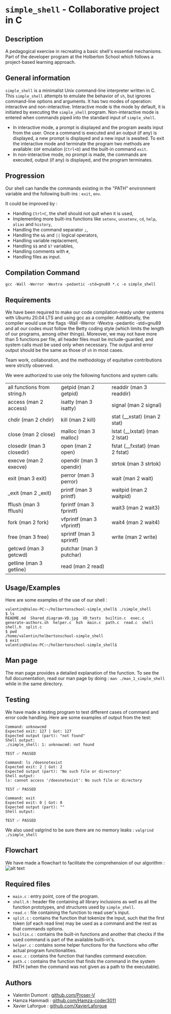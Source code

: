 # `simple_shell` - Collaborative project in C

## Description
A pedagogical exercise in recreating a basic shell's essential mechanisms.
Part of the developer program at the Holberton School which follows a 
project-based learning approach.

## General information
`simple_shell` is a minimalist Unix command-line interpreter written in C. This
`simple_shell` attempts to emulate the behavior of `sh`, but ignores
command-line options and arguments. It has two modes of operation: interactive
and non-interactive. Interactive mode is the mode by default, it is initiated
by  executing  the `simple_shell` program. Non-interactive mode is entered when
commands piped into the standard input of `simple_shell`. 
+ In interactive mode, a prompt is displayed and the program awaits input from
the user.  Once a command is executed and an output (if any) is displayed, a new
prompt is displayed and a new input is awaited. To exit the interactive mode and
terminate the program two methods are available: `EOF`  emulation (`Ctrl+D`) and
the built-in command `exit`. 
+ In non-interactive mode, no prompt is made, the commands are executed, output 
(if any) is displayed, and the program terminates.
## Progression
Our shell can handle the commands existing in the "PATH" environment variable and the following built-ins : ```exit```, ```env```.

It could be improved by :
- Handling ```Ctrl+C```, the shell should not quit when it is used,
- Implementing more built-ins functions like ```setenv```, ```unsetenv```, ```cd```, ```help```, ```alias``` and ```history```,
- Handling the command separator ```;```,
- Handling the ```&&``` and ```||``` logical operators,
- Handling variable replacement,
- Handling ```$$``` and ```$?``` variables,
- Handling comments with ```#```,
- Handling files as input.

## Compilation Command
```gcc -Wall -Werror -Wextra -pedantic -std=gnu89 *.c -o simple_shell```

## Requirements
We have been required to make our code compilation-ready under systems with 
Ubuntu 20.04 LTS and using gcc as a compiler. Additionally, the compiler would
use the flags -Wall -Werror -Wextra -pedantic -std=gnu89 and all our codes must
follow the Betty coding style (which limits the length of our programs, among 
other things).
Moreover, we may not have more than 5 functions per file, all header files must
be include-guarded, and system calls must be used only when necessary.
The output and error output should be the same as those of ```sh``` in most
cases.

Team work, collaboration, and the methodology of equitative contributions were
strictly observed.

We were authorized to use only the following functions and system calls:
<table>
	<tr>
		<td>all functions from string.h</td>
		<td>getpid (man 2 getpid)</td>
		<td>readdir (man 3 readdir)</td>
	</tr>
	<tr>
		<td>access (man 2 access)</td>
		<td>isatty (man 3 isatty)</td>
		<td>signal (man 2 signal)</td>
	</tr>
	<tr>
		<td>chdir (man 2 chdir)</td>
		<td>kill (man 2 kill)</td>
		<td>stat (__xstat) (man 2 stat)</td>
	</tr>
	<tr>
		<td>close (man 2 close)</td>
		<td>malloc (man 3 malloc)</td>
		<td>lstat (__lxstat) (man 2 lstat)</td>
	</tr>
	<tr>
		<td>closedir (man 3 closedir)</td>
		<td>open (man 2 open)</td>
		<td>fstat (__fxstat) (man 2 fstat)</td>
	</tr>
	<tr>
		<td>execve (man 2 execve)</td>
		<td>opendir (man 3 opendir)</td>
		<td>strtok (man 3 strtok)</td>
	</tr>
	<tr>
		<td>exit (man 3 exit)</td>
		<td>perror (man 3 perror)</td>
		<td>wait (man 2 wait)</td>
	</tr>
	<tr>
		<td>_exit (man 2 _exit)</td>
		<td>printf (man 3 printf)</td>
		<td>waitpid (man 2 waitpid)</td>
	</tr>
	<tr>
		<td>fflush (man 3 fflush)</td>
		<td>fprintf (man 3 fprintf)</td>
		<td>wait3 (man 2 wait3)</td>
	</tr>
	<tr>
		<td>fork (man 2 fork)</td>
		<td>vfprintf (man 3 vfprintf)</td>
		<td>wait4 (man 2 wait4)</td>
	</tr>
	<tr>
		<td>free (man 3 free)</td>
		<td>sprintf (man 3 sprintf)</td>
		<td>write (man 2 write)</td>
	</tr>
	<tr>
		<td>getcwd (man 3 getcwd)</td>
		<td>putchar (man 3 putchar)</td>
	</tr>
	<tr>
		<td>getline (man 3 getline)</td>
		<td>read (man 2 read)</td>
	</tr>
</table>

## Usage/Examples
Here are some examples of the use of our shell :

```
valentin@Valou-PC:~/holbertonschool-simple_shell$ ./simple_shell
$ ls
README.md  Shared_diagram-VD.jpg  VD_tests  builtin.c  exec.c  generate-authors.sh  helper.c  hsh  main.c  path.c  read.c  shell  shell.h  split.c
$ pwd
/home/valentin/holbertonschool-simple_shell
$ exit
valentin@Valou-PC:~/holbertonschool-simple_shell$
```

## Man page
The man page provides a detailed explanation of the function. To see the full
documentation, read our man page by doing : 
```man ./man_1_simple_shell``` while in the same directory.

## Testing
We have made a testing program to test different cases of command and error code handling.
Here are some examples of output from the test:

```
Command: unknowcmd
Expected exit: 127 | Got: 127
Expected output (part): "not found"
Shell output:
./simple_shell: 1: unknowcmd: not found

TEST ✅ PASSED

Command: ls /doesnotexist
Expected exit: 2 | Got: 2
Expected output (part): "No such file or directory"
Shell output:
ls: cannot access '/doesnotexist': No such file or directory

TEST ✅ PASSED

Command: exit
Expected exit: 0 | Got: 0
Expected output (part): ""
Shell output:

TEST ✅ PASSED
```

We also used valgrind to be sure there are no memory leaks :
```valgrind ./simple_shell```

## Flowchart
We have made a flowchart to facilitate the comprehension of our algorithm :
![alt text](Shared_diagram-VD.jpg)

## Required files
- `main.c` : entry point, core of the program.
- `shell.h` : header file containing all library inclusions as well as all the 
	function prototypes, and structures used by `simple_shell`.
- `read.c` : file containing the function to read user's input.
- `split.c` : contains the function that tokenize the input, such that the first
	token (of each read line) may be used as a command and the rest as that
	commands options.
- `builtin.c` : contains the built-in functions and another that checks if the
	used command is part of the available builti-in's. 
- `helper.c` : contains some helper functions for the functions who offer actual
	program functionalities.
- `exec.c` : contains the function that handles command execution.
- `path.c` : contains the function that finds the command in the system PATH
	(when the command was not given as a path to the executable).

## Authors
* Valentin Dumont : [github.com/Proser-V](https://github.com/Proser-V)
* Hamza Hammadi : [github.com/Hamza-coder3011](https://github.com/Hamza-coder3011)
* Xavier Laforgue : [github.com/XavierLaforgue](https://github.com/XavierLaforgue)
